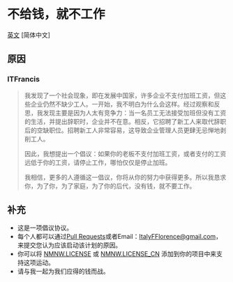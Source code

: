 # 不给钱，就不工作
[英文](https://github.com/ITFrancis/nomoney-nowork/blob/main/README.md)  [简体中文]

## 原因

### ITFrancis

> 我发现了一个社会现象，即在发展中国家，许多企业不支付加班工资，但这些企业仍然不缺少工人。一开始，我不明白为什么会这样。经过观察和反思，我发现主要是因为人太有竞争力：当一名员工无法接受加班但没有工资的生活，并提出辞职时，企业并不在意。相反，它招聘了新工人来取代辞职后的空缺职位。招聘新工人非常容易，这导致企业管理人员更肆无忌惮地剥削工人。
>
> 因此，我想提出一个倡议：如果你的老板不支付加班工资，或者支付的工资远低于你的工资，请停止工作，哪怕仅仅是停止加班。
>
> 我相信，更多的人遵循这一倡议，你将从你的努力中获得更多。所以我恳求你，为了你，为了家庭，为了你的后代，没有钱，就不要工作。



## 补充


- 这是一项倡议协议。
- 每个人都可以通过[Pull Requests](https://github.com/ITFrancis/nomoney-nowork/pulls)或者Email：ItalyFFlorence@gmail.com，来提交您认为应该启动该计划的原因。
- 你可以将 [NMNW.LICENSE](NMNW.LICENSE)  或  [NMNW.LICENSE_CN](NMNW.LICENSE_CN) 添加到你的项目中来支持这项运动。
- 请与我一起为我们应得的钱而战。

